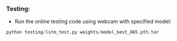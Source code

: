 
### Testing:

- Run the online testing code using webcam with specified model:
```python
python testing/lstm_test.py weights/model_best_865.pth.tar
```
